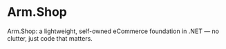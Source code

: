 # Arm.Shop
Arm.Shop: a lightweight, self-owned eCommerce foundation in .NET — no clutter, just code that matters.
